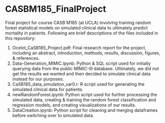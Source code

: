 # CASBM185_FinalProject
Final project for course CASB M185 (at UCLA) involving training random forest statistical models on simulated clinical data to ultimately predict mortality in patients. Following are brief descriptions of the files included in this repository:

1. Ocelot_CaSB185_Project.pdf: Final research report for the project, including an abstract, introduction, methods, results, discussion, figures, & references. 
2. Data-Generation_MIMIC.ipynb: Python & SQL script used for initially querying data from the public MIMIC-III database. Ultimately, we did not get the results we wanted and then decided to simulate clinical data instead for our purposes. 
3. CaSB185_data_simulation_var0.r: R script used for generating the simulated clinical data for patients. 
4. newRandomForest.ipynb: Python script used for further processing the simulated data, creating & training the random forest classification and regression models, and creating visualizations of our results. 
5. DataCreation.ipynb: Python script for cleaning and merging dataframes before switching over to simulated data.
